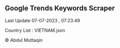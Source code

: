 

## Google Trends Keywords Scraper 
 
Last Update 07-07-2023 , 07:23:49

Country List :
VIETNAM.json



© Abdul Muttaqin 
